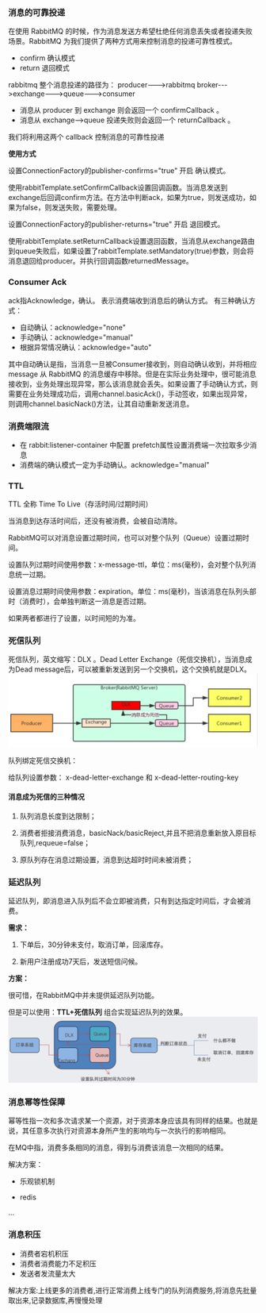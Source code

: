 ### 消息的可靠投递
在使用 RabbitMQ 的时候，作为消息发送方希望杜绝任何消息丢失或者投递失败场景。RabbitMQ 为我们提供了两种方式用来控制消息的投递可靠性模式。
- confirm 确认模式
- return  退回模式

rabbitmq 整个消息投递的路径为：
producer--->rabbitmq broker--->exchange--->queue--->consumer
- 消息从 producer 到 exchange 则会返回一个 confirmCallback 。
- 消息从 exchange-->queue 投递失败则会返回一个 returnCallback 。

我们将利用这两个 callback 控制消息的可靠性投递

**使用方式**

设置ConnectionFactory的publisher-confirms="true" 开启 确认模式。

使用rabbitTemplate.setConfirmCallback设置回调函数。当消息发送到exchange后回调confirm方法。在方法中判断ack，如果为true，则发送成功，如果为false，则发送失败，需要处理。

设置ConnectionFactory的publisher-returns="true" 开启 退回模式。

使用rabbitTemplate.setReturnCallback设置退回函数，当消息从exchange路由到queue失败后，如果设置了rabbitTemplate.setMandatory(true)参数，则会将消息退回给producer。并执行回调函数returnedMessage。

### Consumer Ack
ack指Acknowledge，确认。 表示消费端收到消息后的确认方式。
有三种确认方式：
- 自动确认：acknowledge="none"
- 手动确认：acknowledge="manual"
- 根据异常情况确认：acknowledge="auto"

其中自动确认是指，当消息一旦被Consumer接收到，则自动确认收到，并将相应 message 从 RabbitMQ 的消息缓存中移除。但是在实际业务处理中，很可能消息接收到，业务处理出现异常，那么该消息就会丢失。如果设置了手动确认方式，则需要在业务处理成功后，调用channel.basicAck()，手动签收，如果出现异常，则调用channel.basicNack()方法，让其自动重新发送消息。

### 消费端限流
- 在 rabbit:listener-container 中配置 prefetch属性设置消费端一次拉取多少消息
- 消费端的确认模式一定为手动确认。acknowledge="manual"

### TTL
TTL 全称 Time To Live（存活时间/过期时间）

当消息到达存活时间后，还没有被消费，会被自动清除。

RabbitMQ可以对消息设置过期时间，也可以对整个队列（Queue）设置过期时间。

设置队列过期时间使用参数：x-message-ttl，单位：ms(毫秒)，会对整个队列消息统一过期。

设置消息过期时间使用参数：expiration。单位：ms(毫秒)，当该消息在队列头部时（消费时），会单独判断这一消息是否过期。

如果两者都进行了设置，以时间短的为准。

### 死信队列
死信队列，英文缩写：DLX  。Dead Letter Exchange（死信交换机），当消息成为Dead message后，可以被重新发送到另一个交换机，这个交换机就是DLX。
![mq17](../../../images/mq17.png)

队列绑定死信交换机：

给队列设置参数： x-dead-letter-exchange 和 x-dead-letter-routing-key

#### 消息成为死信的三种情况
1. 队列消息长度到达限制；

2. 消费者拒接消费消息，basicNack/basicReject,并且不把消息重新放入原目标队列,requeue=false；

3. 原队列存在消息过期设置，消息到达超时时间未被消费；

### 延迟队列
延迟队列，即消息进入队列后不会立即被消费，只有到达指定时间后，才会被消费。

**需求：**

1. 下单后，30分钟未支付，取消订单，回滚库存。

2. 新用户注册成功7天后，发送短信问候。

**方案：**

很可惜，在RabbitMQ中并未提供延迟队列功能。

但是可以使用：**TTL+死信队列** 组合实现延迟队列的效果。
![mq18](../../../images/mq18.png)

### 消息幂等性保障
幂等性指一次和多次请求某一个资源，对于资源本身应该具有同样的结果。也就是说，其任意多次执行对资源本身所产生的影响均与一次执行的影响相同。

在MQ中指，消费多条相同的消息，得到与消费该消息一次相同的结果。

解决方案：

- 乐观锁机制

- redis

...

### 消息积压
- 消费者宕机积压
- 消费者消费能力不足积压
- 发送者发流量太大

解决方案:上线更多的消费者,进行正常消费上线专门的队列消费服务,将消息先批量取出来,记录数据库,再慢慢处理






